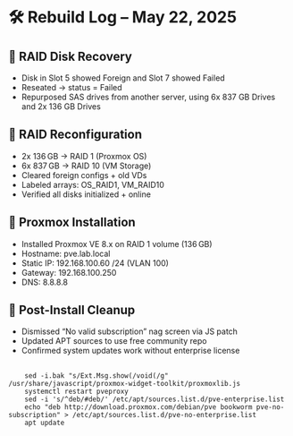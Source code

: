 # 🛠️ Rebuild Log – May 22, 2025

## 💽 RAID Disk Recovery
<ul>
  <li>Disk in Slot 5 showed Foreign and Slot 7 showed Failed</li>
  <li>Reseated → status = Failed</li>
  <li>Repurposed SAS drives from another server, using 6x 837 GB Drives and 2x 136 GB Drives</li>
</ul>

## 💾 RAID Reconfiguration
<ul>
  <li>2x 136 GB → RAID 1 (Proxmox OS)</li>
  <li>6x 837 GB → RAID 10 (VM Storage)</li>
  <li>Cleared foreign configs + old VDs</li>
  <li>Labeled arrays: OS_RAID1, VM_RAID10</li>
  <li>Verified all disks initialized + online</li>
</ul>

## 🚀 Proxmox Installation
<ul>
  <li>Installed Proxmox VE 8.x on RAID 1 volume (136 GB)</li>
  <li>Hostname: pve.lab.local</li>
  <li>Static IP: 192.168.100.60 /24 (VLAN 100)</li>
  <li>Gateway: 192.168.100.250</li>
  <li>DNS: 8.8.8.8</li>
</ul>

## 🧼 Post-Install Cleanup
<ul>
  <li>Dismissed “No valid subscription” nag screen via JS patch</li>
  <li>Updated APT sources to use free community repo</li>
  <li>Confirmed system updates work without enterprise license</li>
</ul>
<pre>
  <code>
    sed -i.bak "s/Ext.Msg.show(/void(/g" /usr/share/javascript/proxmox-widget-toolkit/proxmoxlib.js
    systemctl restart pveproxy
    sed -i 's/^deb/#deb/' /etc/apt/sources.list.d/pve-enterprise.list
    echo "deb http://download.proxmox.com/debian/pve bookworm pve-no-subscription" > /etc/apt/sources.list.d/pve-no-enterprise.list
    apt update
  </code>
</pre>

